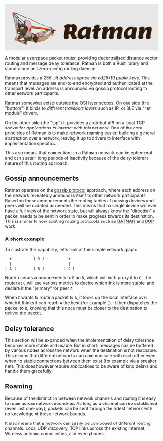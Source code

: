 ![](../../assets/ratman-banner.png)

A modular userspace packet router, providing decentralised distance
vector routing and message delay tolerance.  Ratman is both a Rust
library and stand-alone and zero-config routing daemon.

Ratman provides a _256-bit address space via ed25519 public keys_.
This means that messages are end-to-end encrypted and authenticated at
the transport level.  An address is announced via gossip protocol
routing to other network participants.

Ratman somewhat exists outside the OSI layer scopes.  On one side (the
"bottom") it binds to _different transport layers_ such as IP, or BLE
via "net module" drivers.

On the other side (the "top") it provides a protobuf API on a local
TCP socket for _applications to interact with this network_.  One of
the core principles of Ratman is to make network roaming easier,
building a general abstraction over a network, leaving it up to
drivers to interface with implementation specifics.

This also means that connections in a Ratman network can be ephemeral
and can sustain long periods of inactivity because of the
delay-tolerant nature of this routing approach.


## Gossip announcements

Ratman operates on the [gossip protocol] approach, where each address
on the network repeatedly announces itself to other network
participants.  Based on these announcements the routing tables of
passing devices and peers will be updated as needed.  This means that
no single device will ever have a full view of the network state, but
will always know the "direction" a packet needs to be sent in order to
make progress towards its destination.  This is similar to how
existing routing protocols such as [BATMAN] and [BGP] work.

[gossip protocol]: https://en.wikipedia.org/wiki/Gossip_protocol
[BATMAN]: https://en.wikipedia.org/wiki/B.A.T.M.A.N.
[BGP]: https://en.wikipedia.org/wiki/Border_Gateway_Protocol


### A short example

To illustrate this capability, let's look at this simple network graph:

```
  +--------- [ D ] ----------+
  |                          |
[ A ] ------ [ B ] ------- [ C ]
```

Node `A` sends announcements to `B` an `D`, which will both proxy it
to `C`. The router at `C` will use various metrics to decide which
link is more stable, and declare it the "primary" for peer `A`.

When `C` wants to route a packet to `A`, it looks up the local
interface over which it thinks it can reach `A` the best (for example
`D`). It then dispatches the packet to `D`, knowing that this node
must be closer to the destination to deliver the packet.


## Delay tolerance

This section will be expanded when the implementation of delay
tolerance becomes more stable and usable.  But in short: messages can
be buffered by various nodes across the network when the destination
is not reachable.  This means that different networks can communicate
with each other even when no stable connections between them exist
(for example via a [sneaker net]).  This does however require
applications to be aware of long delays and handle them gracefully!

[sneaker net]: https://en.wikipedia.org/wiki/Sneakernet

## Roaming

Because of the distinction between network channels and routing it is
easy to roam across network boundries.  As long as a channel can be
established (even just one-way), packets can be sent through the
Irdest network with no knowledge of these network bounds.

It also means that a network can easily be composed of different
routing channels.  Local UDP discovery, TCP links across the existing
internet, Wireless antenna communities, and even phones.

